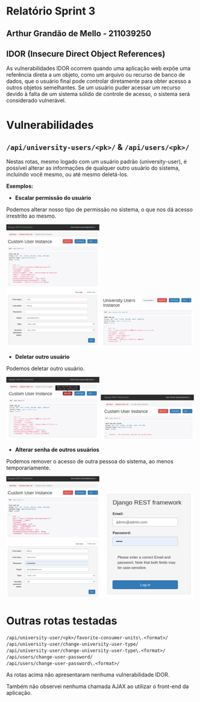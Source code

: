 # Relatório Sprint 3

## Arthur Grandão de Mello - 211039250

## IDOR (Insecure Direct Object References)

As vulnerabilidades IDOR ocorrem quando uma aplicação web expõe uma referência direta a um objeto, como um arquivo ou recurso de banco de dados, que o usuário final pode controlar diretamente para obter acesso a outros objetos semelhantes. Se um usuário puder acessar um recurso devido à falta de um sistema sólido de controle de acesso, o sistema será considerado vulnerável.

# Vulnerabilidades

## `/api/university-users/<pk>/`  &  `/api/users/<pk>/`

Nestas rotas, mesmo logado com um usuário padrão (university-user), é possível alterar as informações de qualquer outro usuário do sistema, incluindo você mesmo, ou até mesmo deletá-los.

**Exemplos:**

* **Escalar permissão do usuário**

Podemos alterar nosso tipo de permissão no sistema, o que nos dá acesso irrestrito ao mesmo.

<p align="left">
    <img src="img/escalar_comando.png" alt="Escalar Comando" width="49%" height="%49">
    <img src="img/escalar_comando_resultado.png" alt="Escalar Comando Resultado" width="49%">
</p>

* **Deletar outro usuário**

Podemos deletar outro usuário.

<p align="left">
    <img src="img/deletar_usuario.png" alt="Deletar Usuário" width="49%">
    <img src="img/deletar_usuario_resultado.png" alt="Deletar Usuário Resultado" width="49%">
</p>

* **Alterar senha de outros usuários**

Podemos remover o acesso de outra pessoa do sistema, ao menos temporariamente.

<p align="left">
    <img src="img/trocar_senha.png" alt="Trocar Senha" width="49%" height="%49">
    <img src="img/trocar_senha_resultado.png" alt="Trocar Senha Resultado" width="49%" height="49%">
</p>

# Outras rotas testadas

`/api/university-user/<pk>/favorite-consumer-units\.<format>/` <br>
`/api/university-user/change-university-user-type/` <br>
`/api/university-user/change-university-user-type\.<format>/` <br>
`/api/users/change-user-password/` <br>
`/api/users/change-user-password\.<format>/` <br>

As rotas acima não apresentaram nenhuma vulnerabilidade IDOR.

Também não observei nenhuma chamada AJAX ao utilizar o front-end da aplicação.

